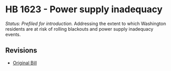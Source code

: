 # HB 1623 - Power supply inadequacy
*Status: Prefiled for introduction.*
Addressing the extent to which Washington residents are at risk of rolling blackouts and power supply inadequacy events.

## Revisions
* [Original Bill](1/)